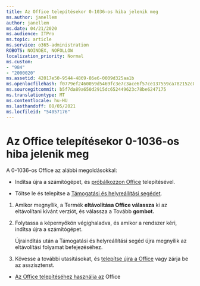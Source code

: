 ```yaml
---
title: Az Office telepítésekor 0-1036-os hiba jelenik meg
ms.author: janellem
author: janellem
ms.date: 04/21/2020
ms.audience: ITPro
ms.topic: article
ms.service: o365-administration
ROBOTS: NOINDEX, NOFOLLOW
localization_priority: Normal
ms.custom:
- "984"
- "2000020"
ms.assetid: 42017e50-9544-4869-86e6-0009d325aa1b
ms.openlocfilehash: f0779ef2460059d5469fc3e7c3ace6f57ce137559ca782152c8c312eb1a5b07d
ms.sourcegitcommit: b5f7da89a650d2915dc652449623c78be6247175
ms.translationtype: MT
ms.contentlocale: hu-HU
ms.lasthandoff: 08/05/2021
ms.locfileid: "54057176"
---
```

# <a name="error-0-1036-when-installing-office"></a>Az Office telepítésekor 0-1036-os hiba jelenik meg

A 0-1036-os Office az alábbi megoldásokkal:
  
- Indítsa újra a számítógépet, és [próbálkozzon Office](https://portal.office.com/OLS/MySoftware.aspx) telepítésével.

- Töltse le és telepítse a [Támogatási és helyreállítási segédet](https://aka.ms/SARA-OfficeUninstall-Alchemy).

1. Amikor megnyílik, a Termék **eltávolítása Office válassza** ki az eltávolítani kívánt verziót, és válassza a Tovább **gombot.**

2. Folytassa a képernyőkön végighaladva, és amikor a rendszer kéri, indítsa újra a számítógépet.

    Újraindítás után a Támogatási és helyreállítási segéd újra megnyílik az eltávolítási folyamat befejezéséhez.

3. Kövesse a további utasításokat, és [telepítse újra a Office](https://portal.office.com/OLS/MySoftware.aspx) vagy zárja be az asszisztenst.

- [Az Office telepítéséhez használja az](https://support.office.com/article/f0a85fe7-118f-41cb-a791-d59cef96ad1c?wt.mc_id=Alchemy_ClientDIA) Office
